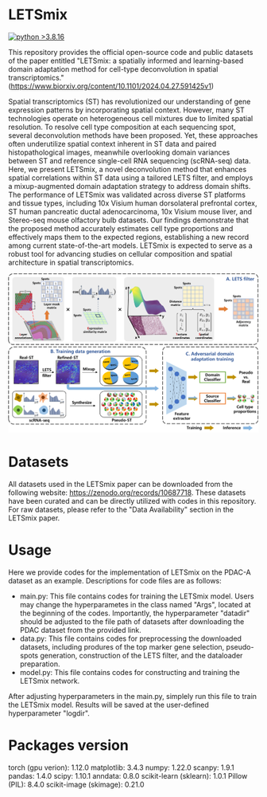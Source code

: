 
# LETSmix
[![python >3.8.16](https://img.shields.io/badge/python-3.8.16-brightgreen)](https://www.python.org/) 

This repository provides the official open-source code and public datasets of the paper entitled "LETSmix: a spatially informed and learning-based domain adaptation method for cell-type deconvolution in spatial transcriptomics." (https://www.biorxiv.org/content/10.1101/2024.04.27.591425v1)

Spatial transcriptomics (ST) has revolutionized our understanding of gene expression patterns by incorporating spatial context. However, many ST technologies operate on heterogeneous cell mixtures due to limited spatial resolution. To resolve cell type composition at each sequencing spot, several deconvolution methods have been proposed. Yet, these approaches often underutilize spatial context inherent in ST data and paired histopathological images, meanwhile overlooking domain variances between ST and reference single-cell RNA sequencing (scRNA-seq) data. Here, we present LETSmix, a novel deconvolution method that enhances spatial correlations within ST data using a tailored LETS filter, and employs a mixup-augmented domain adaptation strategy to address domain shifts. The performance of LETSmix was validated across diverse ST platforms and tissue types, including 10x Visium human dorsolateral prefrontal cortex, ST human pancreatic ductal adenocarcinoma, 10x Visium mouse liver, and Stereo-seq mouse olfactory bulb datasets. Our findings demonstrate that the proposed method accurately estimates cell type proportions and effectively maps them to the expected regions, establishing a new record among current state-of-the-art models. LETSmix is expected to serve as a robust tool for advancing studies on cellular composition and spatial architecture in spatial transcriptomics. 

<img src="method.png" width="800">

# Datasets

All datasets used in the LETSmix paper can be downloaded from the following website: https://zenodo.org/records/10687718. These datasets have been curated and can be directly utilized with codes in this repository. For raw datasets, please refer to the "Data Availability" section in the LETSmix paper.

# Usage

Here we provide codes for the implementation of LETSmix on the PDAC-A dataset as an example. Descriptions for code files are as follows:

- main.py: This file contains codes for training the LETSmix model. Users may change the hyperparametes in the class named "Args", located at the beginning of the codes. Importantly, the hyperparameter "datadir" should be adjusted to the file path of datasets after downloading the PDAC dataset from the provided link.
- data.py: This file contains codes for preprocessing the downloaded datasets, including produres of the top marker gene selection, pseudo-spots generation, construction of the LETS filter, and the dataloader preparation.
- model.py: This file contains codes for constructing and training the LETSmix network.

After adjusting hyperparameters in the main.py, simplely run this file to train the LETSmix model. Results will be saved at the user-defined hyperparameter "logdir".

# Packages version
torch (gpu verion): 1.12.0
matplotlib: 3.4.3
numpy: 1.22.0
scanpy: 1.9.1
pandas: 1.4.0
scipy: 1.10.1
anndata: 0.8.0
scikit-learn (sklearn): 1.0.1
Pillow (PIL): 8.4.0
scikit-image (skimage): 0.21.0

